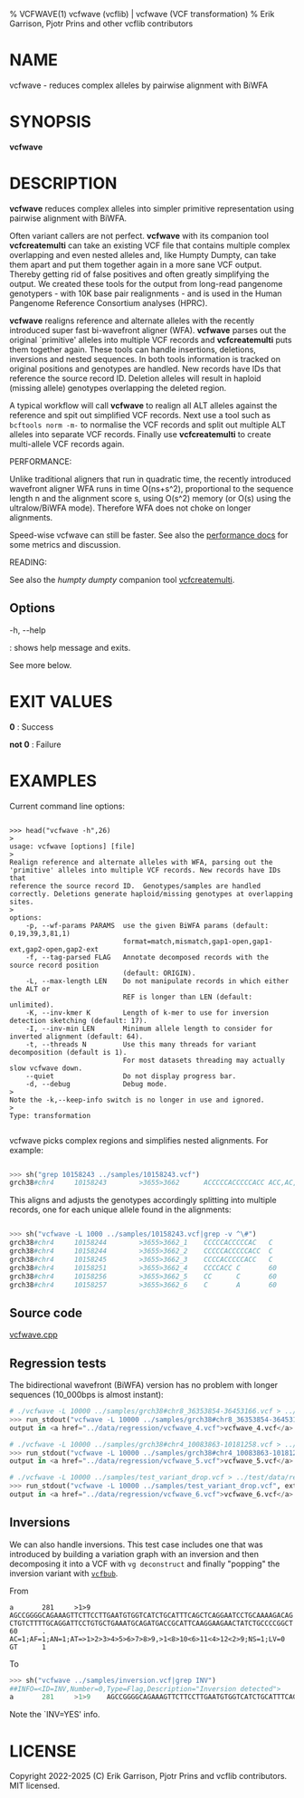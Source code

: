 % VCFWAVE(1) vcfwave (vcflib) | vcfwave (VCF transformation)
% Erik Garrison, Pjotr Prins and other vcflib contributors

# NAME

vcfwave - reduces complex alleles by pairwise alignment with BiWFA

# SYNOPSIS

**vcfwave**

# DESCRIPTION

**vcfwave** reduces complex alleles into simpler primitive representation using pairwise
alignment with BiWFA.

Often variant callers are not perfect. **vcfwave** with its companion tool **vcfcreatemulti** can take an existing VCF file that contains multiple complex overlapping and even nested alleles and, like Humpty Dumpty, can take them apart and put them together again in a more sane VCF output.
Thereby getting rid of false positives and often greatly simplifying the output.
We created these tools for the output from long-read pangenome genotypers - with 10K base pair realignments - and is used in the Human Pangenome Reference Consortium analyses (HPRC).

**vcfwave** realigns reference and alternate alleles with the recently introduced super fast bi-wavefront aligner (WFA).
**vcfwave** parses out the original `primitive' alleles into multiple VCF records and **vcfcreatemulti** puts them together again.
These tools can handle insertions, deletions, inversions and nested sequences.
In both tools information is tracked on original positions and genotypes are handled.
New records have IDs that reference the source record ID.
Deletion alleles will result in haploid (missing allele) genotypes overlapping the deleted region.

A typical workflow will call **vcfwave** to realign all ALT alleles against the reference and spit out simplified VCF records.
Next use a tool such as `bcftools norm -m-` to normalise the VCF records and split out multiple ALT alleles into separate VCF records.
Finally use **vcfcreatemulti** to create multi-allele VCF records again.

PERFORMANCE:

Unlike traditional aligners that run in quadratic time, the recently introduced wavefront aligner WFA runs in time O(ns+s^2), proportional to the sequence length n and the alignment score s, using O(s^2) memory (or O(s) using the ultralow/BiWFA mode). Therefore WFA does not choke on longer alignments.

Speed-wise vcfwave can still be faster. See also the [performance docs](../test/doc/performance.md) for some metrics and discussion.

READING:

See also the *humpty dumpty* companion tool [vcfcreatemulti](./vcfcreatemulti.md).

## Options

-h, --help

: shows help message and exits.

See more below.

# EXIT VALUES

**0**
: Success

**not 0**
: Failure

# EXAMPLES


<!--

    >>> from rtest import run_stdout, head, cat, sh

-->

Current command line options:

```

>>> head("vcfwave -h",26)
>
usage: vcfwave [options] [file]
>
Realign reference and alternate alleles with WFA, parsing out the
'primitive' alleles into multiple VCF records. New records have IDs that
reference the source record ID.  Genotypes/samples are handled
correctly. Deletions generate haploid/missing genotypes at overlapping
sites.
>
options:
    -p, --wf-params PARAMS  use the given BiWFA params (default: 0,19,39,3,81,1)
                            format=match,mismatch,gap1-open,gap1-ext,gap2-open,gap2-ext
    -f, --tag-parsed FLAG   Annotate decomposed records with the source record position
                            (default: ORIGIN).
    -L, --max-length LEN    Do not manipulate records in which either the ALT or
                            REF is longer than LEN (default: unlimited).
    -K, --inv-kmer K        Length of k-mer to use for inversion detection sketching (default: 17).
    -I, --inv-min LEN       Minimum allele length to consider for inverted alignment (default: 64).
    -t, --threads N         Use this many threads for variant decomposition (default is 1).
                            For most datasets threading may actually slow vcfwave down.
    --quiet                 Do not display progress bar.
    -d, --debug             Debug mode.
>
Note the -k,--keep-info switch is no longer in use and ignored.
>
Type: transformation


```

vcfwave picks complex regions and simplifies nested alignments. For example:

```python

>>> sh("grep 10158243 ../samples/10158243.vcf")
grch38#chr4     10158243        >3655>3662      ACCCCCACCCCCACC ACC,AC,ACCCCCACCCCCAC,ACCCCCACC,ACA     60      .       AC=64,3,2,3,1;AF=0.719101,0.0337079,0.0224719,0.0337079,0.011236;AN=89;AT=>3655>3656>3657>3658>3659>3660>3662,>3655>3656>3660>3662,>3655>3660>3662,>3655>3656>3657>3658>3660>3662,>3655>3656>3657>3660>3662,>3655>3656>3661>3662;NS=45;LV=0     GT      0|0     1|1     1|1     1|0     5|1     0|4     0|1     0|1     1|1     1|1     1|1     1|1     1|1     1|1     1|1     4|3     1|1     1|1     1|1     1|0     1|0     1|0     1|0     1|1     1|1     1|4     1|1     1|1     3|0     1|0     1|1     0|1     1|1     1|1     2|1     1|2     1|1     1|1     0|1     1|1     1|1     1|0     1|2     1|1     0

```

This aligns and adjusts the genotypes accordingly splitting into multiple records, one for each unique allele found in the alignments:

```python

>>> sh("vcfwave -L 1000 ../samples/10158243.vcf|grep -v ^\#")
grch38#chr4     10158244        >3655>3662_1    CCCCCACCCCCAC   C       60      .       AC=1;AF=0.011236;AN=89;AT=>3655>3656>3657>3660>3662;NS=45;LV=0;ORIGIN=grch38#chr4:10158243;LEN=12;TYPE=del        GT      0|0     0|0     0|0     0|0     1|0     0|0     0|0     0|0     0|0     0|0     0|0     0|0     0|0     0|0     0|0     0|0     0|0     0|0     0|0     0|0     0|0     0|0     0|0     0|0     0|0     0|0     0|0     0|0     0|0     0|0     0|0     0|0     0|0     0|0     0|0     0|0     0|0     0|0     0|0     0|0     0|0     0|0     0|0     0|0     0
grch38#chr4     10158244        >3655>3662_2    CCCCCACCCCCACC  C       60      .       AC=3;AF=0.033708;AN=89;AT=>3655>3656>3660>3662;NS=45;LV=0;ORIGIN=grch38#chr4:10158243;LEN=13;TYPE=del     GT      0|0     0|0     0|0     0|0     0|0     0|0     0|0     0|0     0|0     0|0     0|0     0|0     0|0     0|0     0|0     0|0     0|0     0|0     0|0     0|0     0|0     0|0     0|0     0|0     0|0     0|0     0|0     0|0     0|0     0|0     0|0     0|0     0|0     0|0     1|0     0|1     0|0     0|0     0|0     0|0     0|0     0|0     0|1     0|0     0
grch38#chr4     10158245        >3655>3662_3    CCCCACCCCCACC   C       60      .       AC=64;AF=0.719101;AN=89;AT=>3655>3656>3657>3658>3659>3660>3662;NS=45;LV=0;ORIGIN=grch38#chr4:10158243;LEN=12;TYPE=del     GT      0|0     1|1     1|1     1|0     0|1     0|0     0|1     0|1     1|1     1|1     1|1     1|1     1|1     1|1     1|1     0|0     1|1     1|1     1|1     1|0     1|0     1|0     1|0     1|1     1|1     1|0     1|1     1|1     0|0     1|0     1|1     0|1     1|1     1|1     0|1     1|0     1|1     1|1     0|1     1|1     1|1     1|0     1|0     1|1     0
grch38#chr4     10158251        >3655>3662_4    CCCCACC C       60      .       AC=3;AF=0.033708;AN=89;AT=>3655>3656>3657>3658>3660>3662;NS=45;LV=0;ORIGIN=grch38#chr4:10158243;LEN=6;TYPE=del    GT      0|0     0|0     0|0     0|0     0|0     0|1     0|0     0|0     0|0     0|0     0|0     0|0     0|0     0|0     0|0     1|0     0|0     0|0     0|0     0|0     0|0     0|0     0|0     0|0     0|0     0|1     0|0     0|0     0|0     0|0     0|0     0|0     0|0     0|0     0|0     0|0     0|0     0|0     0|0     0|0     0|0     0|0     0|0     0|0     0
grch38#chr4     10158256        >3655>3662_5    CC      C       60      .       AC=2;AF=0.022472;AN=89;AT=>3655>3660>3662;NS=45;LV=0;ORIGIN=grch38#chr4:10158243;LEN=1;TYPE=del   GT      0|0     0|0     0|0     0|0     0|0     0|0     0|0     0|0     0|0     0|0     0|0     0|0     0|0     0|0     0|0     0|1     0|0     0|0     0|0     0|0     0|0     0|0     0|0     0|0     0|0     0|0     0|0     0|0     1|0     0|0     0|0     0|0     0|0     0|0     0|0     0|0     0|0     0|0     0|0     0|0     0|0     0|0     0|0     0|0     0
grch38#chr4     10158257        >3655>3662_6    C       A       60      .       AC=1;AF=0.011236;AN=89;AT=>3655>3656>3657>3660>3662;NS=45;LV=0;ORIGIN=grch38#chr4:10158243;LEN=1;TYPE=snp GT      0|0     .|.     .|.     .|.     .|.     .|.     .|.     .|.     .|.     .|.     .|.     .|.     .|.     .|.     .|.     .|.     .|.     .|.     .|.     .|.     .|.     .|.     .|.     .|.     .|.     .|.     .|.     .|.     .|.     .|.     .|.     .|.     .|.     .|.     .|.     .|.     .|.     .|.     .|.     .|.     .|.     .|.     .|.     .|.     0


```

## Source code

[vcfwave.cpp](../../src/vcfwave.cpp)

## Regression tests

The bidirectional wavefront (BiWFA) version has no problem with longer sequences (10_000bps is almost instant):

```python
# ./vcfwave -L 10000 ../samples/grch38#chr8_36353854-36453166.vcf > ../test/data/regression/vcfwave_4.vcf
>>> run_stdout("vcfwave -L 10000 ../samples/grch38#chr8_36353854-36453166.vcf", ext="vcf")
output in <a href="../data/regression/vcfwave_4.vcf">vcfwave_4.vcf</a>

# ./vcfwave -L 10000 ../samples/grch38#chr4_10083863-10181258.vcf > ../test/data/regression/vcfwave_5.vcf
>>> run_stdout("vcfwave -L 10000 ../samples/grch38#chr4_10083863-10181258.vcf", ext="vcf")
output in <a href="../data/regression/vcfwave_5.vcf">vcfwave_5.vcf</a>

# ./vcfwave -L 10000 ../samples/test_variant_drop.vcf > ../test/data/regression/vcfwave_6.vcf
>>> run_stdout("vcfwave -L 10000 ../samples/test_variant_drop.vcf", ext="vcf")
output in <a href="../data/regression/vcfwave_6.vcf">vcfwave_6.vcf</a>

```

## Inversions

We can also handle inversions.
This test case includes one that was introduced by building a variation graph with an inversion and then decomposing it into a VCF with `vg deconstruct` and finally "popping" the inversion variant with [`vcfbub`](https://github.com/pangenome/vcfbub).

From

```
a       281     >1>9    AGCCGGGGCAGAAAGTTCTTCCTTGAATGTGGTCATCTGCATTTCAGCTCAGGAATCCTGCAAAAGACAG  CTGTCTTTTGCAGGATTCCTGTGCTGAAATGCAGATGACCGCATTCAAGGAAGAACTATCTGCCCCGGCT     60      .       AC=1;AF=1;AN=1;AT=>1>2>3>4>5>6>7>8>9,>1<8>10<6>11<4>12<2>9;NS=1;LV=0       GT      1

```

To

```python
>>> sh("vcfwave ../samples/inversion.vcf|grep INV")
##INFO=<ID=INV,Number=0,Type=Flag,Description="Inversion detected">
a       281     >1>9    AGCCGGGGCAGAAAGTTCTTCCTTGAATGTGGTCATCTGCATTTCAGCTCAGGAATCCTGCAAAAGACAG  CTGTCTTTTGCAGGATTCCTGTGCTGAAATGCAGATGACCGCATTCAAGGAAGAACTATCTGCCCCGGCT  60      .       AC=1;AF=1.000000;AN=1;AT=>1>2>3>4>5>6>7>8>9;NS=1;LV=0;LEN=70;INV=YES;TYPE=mnp  GT      1

```

Note the `INV=YES' info.

# LICENSE

Copyright 2022-2025 (C) Erik Garrison, Pjotr Prins and vcflib contributors. MIT licensed.
